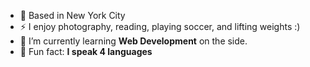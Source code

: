 - 🏢 Based in New York City
- ⚡ I enjoy photography, reading, playing soccer, and lifting weights :)
- 🌱 I’m currently learning **Web Development** on the side.
- 💬 Fun fact: **I speak 4 languages**
